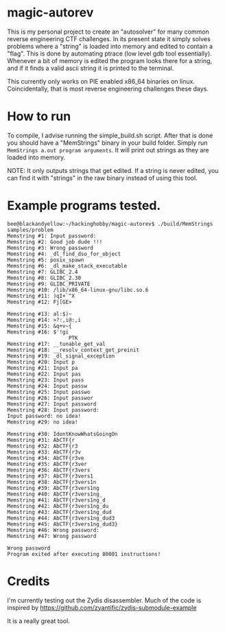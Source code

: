 # magic-autorev

This is my personal project to create an "autosolver" for many common reverse engineering CTF challenges. In its present state it simply solves problems where a "string" is loaded into memory and edited to contain a "flag". This is done by automating ptrace (low level gdb tool essentially). Whenever a bit of memory is edited the program looks there for a string, and if it finds a valid ascii string it is printed to the terminal.

This currently only works on PIE enabled x86_64 binaries on linux. Coincidentally, that is most reverse engineering challenges these days.


# How to run

To compile, I advise running the simple_build.sh script. After that is done you should have a "MemStrings" binary in your build folder. Simply run `MemStrings a.out program arguments`. It will print out strings as they are loaded into memory.

NOTE: It only outputs strings that get edited. If a string is never edited, you can find it with "strings" in the raw binary instead of using this tool.

# Example programs tested.

```
bee@blackandyellow:~/hackinghobby/magic-autorev$ ./build/MemStrings samples/problem 
Memstring #1: Input password: 
Memstring #2: Good job dude !!!
Memstring #3: Wrong password
Memstring #4: _dl_find_dso_for_object
Memstring #5: posix_spawn
Memstring #6: _dl_make_stack_executable
Memstring #7: GLIBC_2.4
Memstring #8: GLIBC_2.30
Memstring #9: GLIBC_PRIVATE
Memstring #10: /lib/x86_64-linux-gnu/libc.so.6
Memstring #11: )qI+`^X
Memstring #12: Fj[GE>
                     
Memstring #13: al:$)~ 
Memstring #14: >?:,i@:,i
Memstring #15: &q+v~{ 
Memstring #16: $'!gi
                    PTK
Memstring #17: __tunable_get_val
Memstring #18: __resolv_context_get_preinit
Memstring #19: _dl_signal_exception
Memstring #20: Input p
Memstring #21: Input pa
Memstring #22: Input pas
Memstring #23: Input pass
Memstring #24: Input passw
Memstring #25: Input passwo
Memstring #26: Input passwor
Memstring #27: Input password
Memstring #28: Input password:
Input password: no idea!
Memstring #29: no idea!

Memstring #30: IdontKnowWhatsGoingOn
Memstring #31: AbCTF{r
Memstring #32: AbCTF{r3
Memstring #33: AbCTF{r3v
Memstring #34: AbCTF{r3ve
Memstring #35: AbCTF{r3ver
Memstring #36: AbCTF{r3vers
Memstring #37: AbCTF{r3vers1
Memstring #38: AbCTF{r3vers1n
Memstring #39: AbCTF{r3vers1ng
Memstring #40: AbCTF{r3vers1ng_
Memstring #41: AbCTF{r3vers1ng_d
Memstring #42: AbCTF{r3vers1ng_du
Memstring #43: AbCTF{r3vers1ng_dud
Memstring #44: AbCTF{r3vers1ng_dud3
Memstring #45: AbCTF{r3vers1ng_dud3}
Memstring #46: Wrong password: 
Memstring #47: Wrong password
 
Wrong password
Program exited after executing 80001 instructions!

```


# Credits
I'm currently testing out the Zydis disassembler. Much of the code is inspired by https://github.com/zyantific/zydis-submodule-example

It is a really great tool.
